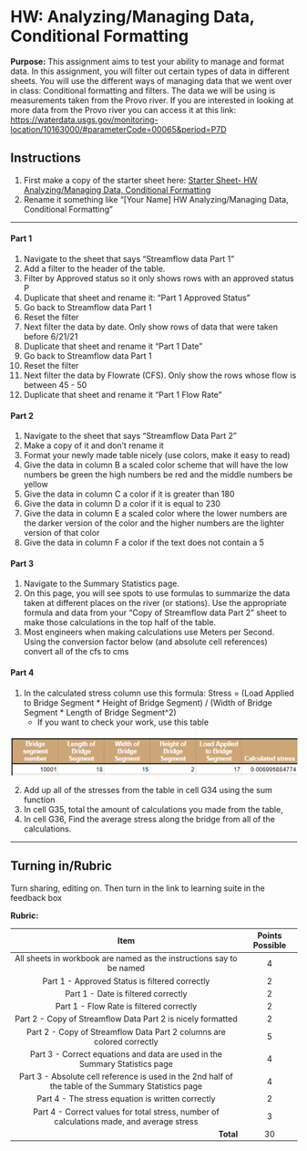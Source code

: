 #  HW: Analyzing/Managing Data, Conditional Formatting

**Purpose:** This assignment aims to test your ability to manage and format data. In this assignment, you will filter out certain types of data in different sheets. You will use the different ways of managing data that we went over in class: Conditional formatting and filters. The data we will be using is measurements taken from the Provo river. If you are interested in looking at more data from the Provo river you can access it at this link: 
</br> https://waterdata.usgs.gov/monitoring-location/10163000/#parameterCode=00065&period=P7D 

## Instructions
1. First make a copy of the starter sheet here:
   [Starter Sheet- HW Analyzing/Managing Data, Conditional Formatting](https://docs.google.com/spreadsheets/d/1z9aHndUNtykZRRPncvE9h9ZbW7JfEta5npLSiirBanQ/edit?usp=sharing)
2. Rename it something like “[Your Name] HW Analyzing/Managing Data, Conditional Formatting”

---

#### Part 1

1. Navigate to the sheet that says “Streamflow data Part 1”
2. Add a filter to the header of the table.
3. Filter by Approved status so it only shows rows with an approved status P
4. Duplicate that sheet and rename it: “Part 1 Approved Status”
5. Go back to Streamflow data Part 1
6. Reset the filter
7. Next filter the data by date. Only show rows of data that were taken before 6/21/21
8. Duplicate that sheet and rename it “Part 1 Date”
9. Go back to Streamflow data Part 1
10. Reset the filter
11. Next filter the data by Flowrate (CFS). Only show the rows whose flow is between 45 - 50
12. Duplicate that sheet and rename it “Part 1 Flow Rate”

#### Part 2

1. Navigate to the sheet that says “Streamflow Data Part 2”
2. Make a copy of it and don’t rename it
3. Format your newly made table nicely (use colors, make it easy to read)
4. Give the data in column B a scaled color scheme that will have the low numbers be green the high numbers be red and the middle numbers be yellow
5. Give the data in column C a color if it is greater than 180
6. Give the data in column D a color if it is equal to 230
7. Give the data in column E a scaled color where the lower numbers are the darker version of the color and the higher numbers are the lighter version of that color
8. Give the data in column F a color if the text does not contain a 5

#### Part 3

1. Navigate to the Summary Statistics page.
2. On this page, you will see spots to use formulas to summarize the data taken at different places on the river (or stations). Use the appropriate formula and data from your “Copy of Streamflow data Part 2” sheet to make those calculations in the top half of the table.
3. Most engineers when making calculations use Meters per Second. Using the conversion factor below (and absolute cell references) convert all of the cfs to cms

#### Part 4

1. In the calculated stress column use this formula: Stress = (Load Applied to Bridge Segment * Height of Bridge Segment) / (Width of Bridge Segment * Length of Bridge Segment^2)
   * If you want to check your work, use this table

![HW_1.3_Stressssss.png](images/HW_1.3_Stressssss.png)

2. Add up all of the stresses from the table in cell G34 using the sum function
3. In cell G35, total the amount of calculations you made from the table,
4. In cell G36, Find the average stress along the bridge from all of the calculations.

---

## Turning in/Rubric
Turn sharing, editing on. Then turn in the link to learning suite in the feedback box

**Rubric:**

|                       Item                       | Points Possible |
|:------------------------------------------------:|:---------------:|
|All sheets in workbook are named as the instructions say to be named |        4        |
| Part 1 - Approved Status is filtered correctly   |       2         |
| Part 1 - Date  is filtered correctly         |       2         |
| Part 1 - Flow Rate is filtered correctly|       2         |
| Part 2 - Copy of Streamflow Data Part 2 is nicely formatted |       2         |
| Part 2 - Copy of Streamflow Data Part 2 columns are colored correctly           |       5         |
| Part 3 - Correct equations and data are used in the Summary Statistics page                |       4         |
| Part 3 - Absolute cell reference is used in the 2nd half of the table of the Summary Statistics page        |       4         |
| Part 4 - The stress equation is written correctly             |        2        |
| Part 4 - Correct values for total stress, number of calculations made, and average stress                   |        3        |
|  <div style="text-align: right">**Total**</div>  |       30        |
